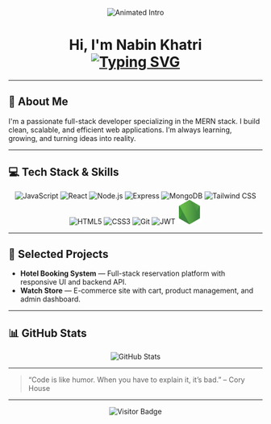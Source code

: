 <p align="center">
  <img src="https://user-images.githubusercontent.com/your-github-username/your-repo/main/animated-header.gif" alt="Animated Intro" />
</p>

<h1 align="center">
  Hi, I'm <b>Nabin Khatri</b> <br/>
  <a href="https://github.com/your-github-username" target="_blank">
    <img src="https://readme-typing-svg.herokuapp.com?font=Fira+Code&size=28&duration=3000&pause=700&color=5DD39E&background=0C0C0C00&center=true&vCenter=true&width=380&lines=Full+Stack+Developer;MERN+Stack+Enthusiast;Problem+Solver" alt="Typing SVG" />
  </a>
</h1>

---

## 🚀 About Me
I'm a passionate full-stack developer specializing in the MERN stack. I build clean, scalable, and efficient web applications. I’m always learning, growing, and turning ideas into reality.

---

## 💻 Tech Stack & Skills

<p align="center">
  <img alt="JavaScript" src="https://cdn.jsdelivr.net/gh/devicons/devicon/icons/javascript/javascript-original.svg" width="48" height="48" />
  <img alt="React" src="https://cdn.jsdelivr.net/gh/devicons/devicon/icons/react/react-original.svg" width="48" height="48" />
  <img alt="Node.js" src="https://cdn.jsdelivr.net/gh/devicons/devicon/icons/nodejs/nodejs-original.svg" width="48" height="48" />
  <img alt="Express" src="https://cdn.jsdelivr.net/gh/devicons/devicon/icons/express/express-original.svg" width="48" height="48" />
  <img alt="MongoDB" src="https://cdn.jsdelivr.net/gh/devicons/devicon/icons/mongodb/mongodb-original.svg" width="48" height="48" />
  <img alt="Tailwind CSS" src="https://tailwindcss.com/_next/static/media/tailwindcss-mark.6d1df5d9.svg" width="48" height="48" />
  <img alt="HTML5" src="https://cdn.jsdelivr.net/gh/devicons/devicon/icons/html5/html5-original.svg" width="48" height="48" />
  <img alt="CSS3" src="https://cdn.jsdelivr.net/gh/devicons/devicon/icons/css3/css3-original.svg" width="48" height="48" />
  <img alt="Git" src="https://cdn.jsdelivr.net/gh/devicons/devicon/icons/git/git-original.svg" width="48" height="48" />
  <img alt="JWT" src="https://raw.githubusercontent.com/devicons/devicon/master/icons/jsonwebtoken/jsonwebtoken-original.svg" width="48" height="48" />
  <img alt="Bcrypt" src="https://raw.githubusercontent.com/devicons/devicon/master/icons/nodejs/nodejs-original.svg" width="48" height="48" />
</p>

---

## 📂 Selected Projects

- **Hotel Booking System** — Full-stack reservation platform with responsive UI and backend API.
- **Watch Store** — E-commerce site with cart, product management, and admin dashboard.

---

## 📊 GitHub Stats

<p align="center">
  <img src="https://github-readme-stats.vercel.app/api?username=Mongus-2064&show_icons=true&theme=radical&hide_border=true" alt="GitHub Stats" />
</p>

---

> “Code is like humor. When you have to explain it, it’s bad.” – Cory House

---

<p align="center">
  <img src="https://visitor-badge.laobi.icu/badge?page_id=your-github-username.your-github-username" alt="Visitor Badge" />
</p>
